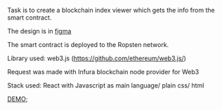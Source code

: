 Task is to create a blockchain index viewer which gets the info from the smart contract.

The design is in [figma](https://www.figma.com/file/JUTT5D8VHi1j5ARPcY2W7a/Indexes-test?node-id=0%3A1)

The smart contract is deployed to the Ropsten network.

Library used: web3.js (https://github.com/ethereum/web3.js/) 

Request was made with Infura blockchain node provider for Web3


Stack used:  React with Javascript as main language/ plain css/ html


[DEMO](https://val-space.github.io/Web3-test/);
